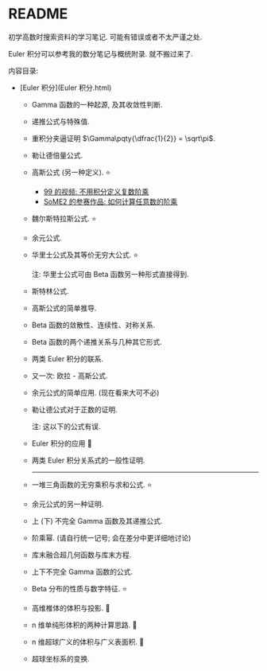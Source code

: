 # README



初学高数时搜索资料的学习笔记. 可能有错误或者不太严谨之处.

Euler 积分可以参考我的数分笔记与概统附录. 就不搬过来了.



内容目录:

- [Euler 积分](Euler 积分.html)

  - Gamma 函数的一种起源, 及其收敛性判断.

  - 递推公式与特殊值.

  - 重积分夹逼证明 $\Gamma\pqty{\dfrac{1}{2}} = \sqrt\pi$.

  - 勒让德倍量公式.

  - 高斯公式 (另一种定义). :star: 

    - [99 的视频: 不用积分定义复数阶乘](https://www.bilibili.com/video/BV12L411u7ZB/?spm_id_from=333.999.0.0&vd_source=cc171ffacaec079f01b2a965fd3825f7)
    - [SoME2 的参赛作品: 如何计算任意数的阶乘](https://youtu.be/v_HeaeUUOnc)

  - 魏尔斯特拉斯公式. :star: 

  - 余元公式.

  - 华里士公式及其等价无穷大公式. :star: 

    注: 华里士公式可由 Beta 函数另一种形式直接得到.

  - 斯特林公式.

  - 高斯公式的简单推导.

  - Beta 函数的敛散性、连续性、对称关系.

  - Beta 函数的两个递推关系与几种其它形式.

  - 两类 Euler 积分的联系.

  - 又一次: 欧拉 - 高斯公式.

  - 余元公式的简单应用. (现在看来大可不必)

  - 勒让德公式对于正数的证明.

    注: 这以下的公式有误.

  - Euler 积分的应用 :crescent_moon: 

  - 两类 Euler 积分关系式的一般性证明.

    ---

  - 一堆三角函数的无穷乘积与求和公式. :star: 

  - 余元公式的另一种证明.

  - 上 (下) 不完全 Gamma 函数及其递推公式.

  - 阶乘幂. (请自行统一记号; 会在差分中更详细地讨论)

  - 库末融合超几何函数与库末方程.

  - 上下不完全 Gamma 函数的公式.

  - Beta 分布的性质与数字特征. :star: 

  - 高维椎体的体积与投影. :crescent_moon: 

  - n 维单纯形体积的两种计算思路. :crescent_moon: 

  - n 维超球广义的体积与广义表面积. :crescent_moon: 

  - 超球坐标系的变换.



























